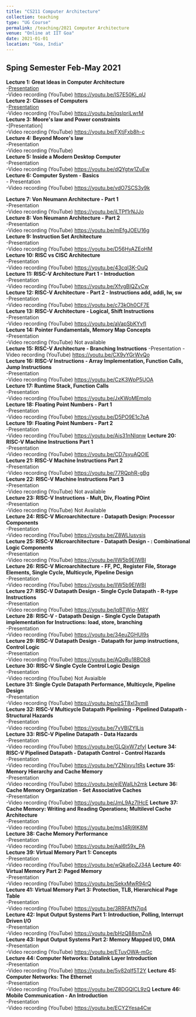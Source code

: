 ```yaml
---
title: "CS211 Computer Architecture"
collection: teaching
type: "UG Course"
permalink: /teaching/2021 Computer Architecture
venue: "Online at IIT Goa"
date: 2021-01-01
location: "Goa, India"
---
```



## Sping Semester Feb-May 2021

**Lecture 1: Great Ideas in Computer Architecture**   
    -[Presentation](https://github.com/drravimittal/CS211-Computer-Architecture-2021/blob/15efd5c8efe1925e333e350477ff72f7c07591c7/Lecture%201%20Great%20Ideas%20in%20Computer%20Architecture.ppt)    
    -Video recording (YouTube) <https://youtu.be/IS7E50Kj_qU>    
**Lecture 2: Classes of Computers**    
    -[Presentation](https://github.com/drravimittal/CS211-Computer-Architecture-2021/blob/main/Lecture%202%20Classes%20of%20computers.pptx)   
    -Video recording (YouTube) <https://youtu.be/jqsIpriLwrM>       
__Lecture 3: Moore's law and Power constraints__    
    -[Presentation]   
    -Video recording (YouTube) <https://youtu.be/FXtjFxb8h-c>  
__Lecture 4: Beyond Moore's law__   
    -Presentation        
    -Video recording (YouTube)      
__Lecture 5: Inside a Modern Desktop Computer__   
    -Presentation        
    -Video recording (YouTube)  <https://youtu.be/dQYgtw1ZuEw>   
__Lecture 6: Computer System - Basics__   
    - Presentation        
    -Video recording (YouTube) <https://youtu.be/vdO7SCS3y9k>         
     
__Lecture 7: Von Neumann Architecture - Part 1__     
     -Presentation     
     -Video recording (YouTube) <https://youtu.be/iLTPf1rNJJo>   
__Lecture 8: Von Neumann Architecture - Part 2__     
     -Presentation     
     -Video recording (YouTube) <https://youtu.be/mEfgJOEU16g>   
__Lecture 9: Instruction Set Architecture__   
     -Presentation        
    -Video recording (YouTube)  <https://youtu.be/D56HyAZEoHM>    
__Lecture 10: RISC vs CISC Architecture__   
     -Presentation        
    -Video recording (YouTube)    <https://youtu.be/43cqI3K-OuQ>   
__Lecture 11: RISC-V Architecture Part 1 - Introduction__   
     -Presentation        
    -Video recording (YouTube)   <https://youtu.be/XfvgBlQZvCw>   
__Lecture 12: RISC-V Architecture - Part 2 - Instructions add, addi, lw, sw__   
     -Presentation        
    -Video recording (YouTube)   <https://youtu.be/c73kOh0CF7E>  
__Lecture 13: RISC-V Architecture - Logical, Shift Instructions__   
     -Presentation        
    -Video recording (YouTube) <https://youtu.be/aVapSbKYvfI>  
__Lecture 14: Pointer Fundamentals, Memory Map Concepts__   
     -Presentation        
    -Video recording (YouTube) Not available   
__Lecture 15: RISC-V Architecture - Branching Instructions__
    -Presentation 
    -Video recording (YouTube) <https://youtu.be/CX9yYGrWvQo>  
__Lecture 16: RISC-V Instructions - Array Implementation, Function Calls, Jump Instructions__   
     -Presentation        
    -Video recording (YouTube) <https://youtu.be/CzK3WpP5UOA>  
__Lecture 17: Runtime Stack, Function Calls__   
     -Presentation        
    -Video recording (YouTube) <https://youtu.be/JxKWoMEmqIo>  
__Lecture 18: Floating Point Numbers - Part 1__   
     -Presentation        
    -Video recording (YouTube) <https://youtu.be/D5PO9E1c7pA>  
__Lecture 19: Floating Point Numbers - Part 2__   
     -Presentation        
    -Video recording (YouTube) <https://youtu.be/Ais31nNIqnw> 
__Lecture 20: RISC-V Machine Instructions Part 1__   
     -Presentation        
    -Video recording (YouTube)   <https://youtu.be/CD7syuAQOlE>  
__Lecture 21: RISC-V Machine Instructions Part 2__   
     -Presentation        
    -Video recording (YouTube) <https://youtu.be/77RQphR-gBg>  
__Lecture 22: RISC-V Machine Instructions Part 3__   
     -Presentation        
    -Video recording (YouTube) Not available  
__Lecture 23: RISC-V Instructions - Mult, Div, Floating POint__   
     -Presentation        
    -Video recording (YouTube) Not Available  
__Lecture 24: RISC-V Microarchitecture - Datapath Design: Processor Components__   
     -Presentation        
    -Video recording (YouTube) <https://youtu.be/Z8WLlusvsis>  
__Lecture 25: RISC-V Microarchitecture - Datapath Design - : Combinational Logic Components__   
     -Presentation        
    -Video recording (YouTube) <https://youtu.be/lIW5b9EIWBI>  
__Lecture 26: RISC-V Microarchitecture - FF, PC, Register File, Storage Elements, Single Cycle, Multicycle, Pipeline Design__   
     -Presentation        
    -Video recording (YouTube) <https://youtu.be/lIW5b9EIWBI>  
__Lecture 27: RISC-V Datapath Design - Single Cycle Datapath - R-type Instructions__   
     -Presentation        
    -Video recording (YouTube) <https://youtu.be/lqBTWjq-M8Y>  
__Lecture 28: RISC-V - Datapath Design - Single Cycle Datapath implementation for Instructions: load, store, branching__   
     -Presentation        
    -Video recording (YouTube)  <https://youtu.be/34euZGHUl9s>  
__Lecture 29: RISC-V Datapath Design - Datapath for jump instructions, Control Logic__   
     -Presentation        
    -Video recording (YouTube) <https://youtu.be/AQqBu18BOb8>  
__Lecture 30: RISC-V Single Cycle Control Logic Design__   
     -Presentation        
    -Video recording (YouTube) Not Avaialble  
__Lecture 31: Single Cycle Datapath Performance, Multicycle, Pipeline Design__   
     -Presentation        
    -Video recording (YouTube) <https://youtu.be/nzST8xI3vm8>  
__Lecture 32: RISC-V Multicycle Datapath Pipelining - Pipelined Datapath - Structural Hazards__   
     -Presentation        
    -Video recording (YouTube) <https://youtu.be/7vVBIZYILis>  
__Lecture 33: RISC-V Pipeline Datapath - Data Hazards__   
     -Presentation        
    -Video recording (YouTube) <https://youtu.be/GLQjxW7zfyI>
__Lecture 34: RISC-V Pipelined Datapath - Datapath Control - Control Hazards__   
     -Presentation        
    -Video recording (YouTube)  <https://youtu.be/YZNIxyu1tRs>
__Lecture 35: Memory Hierarchy and Cache Memory__   
     -Presentation        
    -Video recording (YouTube) <https://youtu.be/ejEWaILh2mk>
__Lecture 36: Cache Memory Organization - Set Associative Caches__   
     -Presentation        
    -Video recording (YouTube)   <https://youtu.be/JmL9Az7IHcE>
__Lecture 37: Cache Memory: Writing and Reading Operations; Multilevel Cache Architecture__   
     -Presentation        
    -Video recording (YouTube) <https://youtu.be/ms14Rj9IK8M>  
__Lecture 38: Cache Memory Performance__   
     -Presentation        
    -Video recording (YouTube) <https://youtu.be/Aal6t59x_PA>  
__Lecture 39: Virtual Memory Part 1: Concepts__   
     -Presentation        
    -Video recording (YouTube) <https://youtu.be/wQka6pZJ34A>
__Lecture 40: Virtual Memory Part 2: Paged Memory__   
     -Presentation        
    -Video recording (YouTube) <https://youtu.be/SekxMwR94rQ>  
__Lecture 41: Virtual Memory Part 3: Protection, TLB, Hierarchical Page Table__   
     -Presentation        
    -Video recording (YouTube) <https://youtu.be/3RRFAfN7jq4>  
__Lecture 42: Input Output Systems Part 1: Introduction, Polling, Interrupt Driven I/O__   
     -Presentation        
    -Video recording (YouTube) <https://youtu.be/bHzQ88smZnA>  
__Lecture 43: Input Output Systems Part 2: Memory Mapped I/O, DMA__   
     -Presentation        
    -Video recording (YouTube)  <https://youtu.be/ETuyOWA-mGc>  
__Lecture 44: Computer Networks: Datalink Layer Introduction__   
     -Presentation        
    -Video recording (YouTube)   <https://youtu.be/5v82qIf5T2Y> 
__Lecture 45: Computer Networks: The Ethernet__   
     -Presentation        
    -Video recording (YouTube) <https://youtu.be/Z8DGQlCL9zQ>
__Lecture 46: Mobile Communication - An Introduction__   
     -Presentation        
    -Video recording (YouTube) <https://youtu.be/ECY2Yesa4Cw>  
